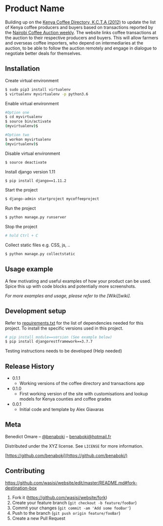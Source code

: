 # Product Name
Building up on the [Kenya Coffee Directory, K.C.T.A (2012)](https://issuu.com/kcta.coffee.directory/docs/kcta2012) to update the list of Kenya coffee producers and buyers based on transactions reported by the [Nairobi Coffee Auction weekly](http://nairobicoffeeexchange.co.ke). The website links coffee transactions at the auction to their respective producers and buyers. This will allow farmers and overseas coffee importers, who depend on intermediaries at the auction, to be able to follow the auction remotely and engage in dialogue to negotiate better deals for themselves.

## Installation

Create virtual environment

```sh
$ sudo pip3 install virtualenv
$ virtualenv myvirtualenv -p python3.6 
```
Enable virtual environment 
```sh
#Option one
$ cd myvirtualenv
$ source bin/activate
(myvirtualenv)$

#Option two
$ workon myvirtualenv
(myvirtualenv)$
```
Disable virtual environment
```sh
$ source deactivate
```
Install django version 1.11
```sh
$ pip install django==1.11.2
```
Start the project
```sh
$ django-admin startproject mycoffeeproject
```
Run the project
```sh
$ python manage.py runserver
```
Stop the project
```sh
# hold Ctrl + C
```
Collect static files e.g. CSS, js, ..
```sh
$ python manage.py collectstatic
```

## Usage example

A few motivating and useful examples of how your product can be used. Spice this up with code blocks and potentially more screenshots.

_For more examples and usage, please refer to the [Wiki][wiki]._

## Development setup

Refer to [requirements.txt](https://github.com/wasisi/website/blob/master/requirements.txt) for the list of dependencies needed for this project. To install the specific versions used in this project.

```sh
# pip install module==version (See example below)
$ pip install djangorestframework==3.7.7
```
Testing instructions needs to be developed (Help needed)

## Release History
* 0.1.1
    * Working versions of the coffee directory and transactions app
* 0.1.0
    * First working version of the site with customisations and lookup models for Kenya counties and coffee grades
* 0.0.1
    * Initial code and template by Alex Giavaras

## Meta

Benedict Omare – [@benaboki](https://twitter.com/benaboki) – benaboki@hotmail.fr

Distributed under the XYZ license. See ``LICENSE`` for more information.

[https://github.com/benaboki](https://github.com/benaboki/)

## Contributing
https://github.com/wasisi/website/edit/master/README.md#fork-destination-box

1. Fork it (<https://github.com/wasisi/website/fork>)
2. Create your feature branch (`git checkout -b feature/fooBar`)
3. Commit your changes (`git commit -am 'Add some fooBar'`)
4. Push to the branch (`git push origin feature/fooBar`)
5. Create a new Pull Request
